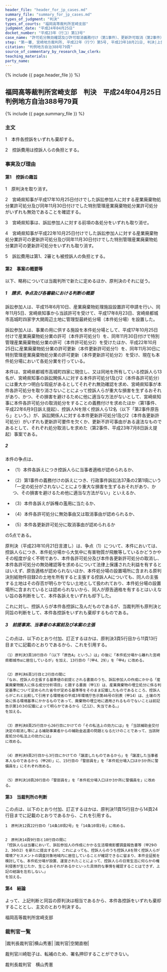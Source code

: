 ```yaml
---
header_file: "header_for_jp_cases.md"
summary_file: "summary_for_jp_cases.md"
types_of_judgment: "判決"
types_of_courts: "福岡高等裁判所宮崎支部"
judgment_date: "平成24年04月25日"
docket_number: "平成23年（行コ）第13号"
case_name: "許可処分無効確認及び許可取消義務付け（第1事件）、更新許可取消（第2事件）各請求控訴事件"
step: "第一審, 宮崎地方裁判所, 平成22年（行ウ）第5号, 平成23年10月21日, 判決|上告審, 最高裁判所第三小法廷, 平成24年（行ヒ）第267号, 平成26年7月29日, 判決|差戻第一審, 宮崎地方裁判所, 平成26年（行ウ）第7号, 平成29年6月16日, 判決"
citation: "判例地方自治388号79頁"
source_of_commentary_by_research_law_clerk:
teaching_materials:
party_name:
---
```


{% include {{ page.header_file }}  %}

## 福岡高等裁判所宮崎支部　判決　平成24年04月25日　判例地方自治388号79頁

{% include {{ page.summary_file }}  %}




### 主文



1　本件各控訴をいずれも棄却する。

2　控訴費用は控訴人らの負担とする。





### 事実及び理由



#### 第1　控訴の趣旨

1　原判決を取り消す。

2　宮崎県知事が平成17年10月25日付けでした訴訟参加人に対する産業廃棄物処分業許可処分及び同年11月30日付けでした特別管理産業廃棄物処分業許可処分がいずれも無効であることを確認する。

3　宮崎県知事は、訴訟参加人に対する前項の各処分をいずれも取り消せ。

4　宮崎県知事が平成22年10月25日付けでした訴訟参加人に対する産業廃棄物処分業許可の更新許可処分及び同年11月30日付けでした特別管理産業廃棄物処分業許可の更新許可処分をいずれも取り消す。

5　訴訟費用は第1、2審とも被控訴人の負担とする。

#### 第2　事案の概要等

以下、略称については当裁判所で新たに定めるほか、原判決のそれに従う。

##### 1　請求、争点及び各審級における判断の概要

訴訟参加人は、平成15年6月10日、産業廃棄物処理施設設置許可申請を行い、同年11月5日、宮崎県知事から当該許可を受けて、平成17年8月23日、宮崎県都城市高城町四家字大開周辺土地に管理型最終処分場（本件処分場）を設置した。

訴訟参加人は、事業の用に供する施設を本件処分場として、平成17年10月25日付けで産業廃棄物処分業の許可（本件許可処分1）を、同年11月30日付けで特別管理産業廃棄物処分業の許可（本件許可処分2）を受けたほか、平成22年10月25日に産業廃棄物処分業の許可更新（本件更新許可処分1）を、同年11月30日に特別管理産業廃棄物処分業の許可更新（本件更新許可処分2）を受け、現在も本件処分場において各処分業を行っている。

本件は、宮崎県都城市高城町四家に現住し、又は同地を所有している控訴人ら13名が、宮崎県知事の訴訟関係人に対する本件許可処分1及び2（本件各許可処分）には重大かつ明白な瑕疵があるとしてそれぞれ無効確認を求め、宮崎県知事が本件各許可処分を取り消さないことによって控訴人らが重大な損害を生ずるおそれがあり、かつ、その損害を避けるために他に適当な方法がないとして、宮崎県知事に本件各許可処分の取消処分をすることの義務付けを求めたほか（第1事件、平成22年6月9日訴え提起）、控訴人Nを除く控訴人ら12名（以下「第2事件原告ら」という。）が、訴訟関係人に対する本件更新許可処分1及び2（本件各更新許可処分）がいずれも更新許可要件を欠くか、更新不許可事由がある違法なものであるとして、それぞれ処分取消しを求めた（第2事件、平成23年7月8日訴え提起）事案である。

##### 2

本件の争点は、

- （1）本件各訴えにつき控訴人らに当事者適格が認められるか、

- （2）第1事件の義務付けの訴えにつき、行政事件訴訟法37条の2第1項にいう「一定の処分がされないことにより重大な損害を生ずるおそれがあり、かつ、その損害を避けるため他に適当な方法がない」といえるか、

- （3）本件各訴えが訴権の濫用に当たるか、

- （4）本件各許可処分に無効事由又は取消事由が認められるか、

- （5）本件各更新許可処分に取消事由が認められるか

の5点である。

原判決（平成23年10月21日言渡し）は、争点（1）について、本件においては、控訴人らにつき、本件処分場から大気中に有害物質が飛散等しているかどうかやその程度が全く不明であり、本件各許可処分及び本件各更新許可処分の取消し、本件各許可処分の無効確認等を求めるについて法律上保護された利益を有するとはいえず、原告適格が認められないほか、本件処分場の設置場所に含まれる原判決別紙物件目録2の土地を所有すると主張する控訴人Aについても、同人の主張する土地はその存否が明らかでない土地として扱われており、本件処分場の設置場所に含まれているとは認められないから、同人が原告適格を有するとはいえない旨の各判断をして、本件各訴えをいずれも却下した。

これに対し、控訴人らが本件各控訴に及んだものであるが、当裁判所も原判決と同旨の判断をして、本件各控訴をいずれも棄却するものである。

##### 3　前提事実、当事者の本案前及び本案の主張

この点は、以下のとおり付加、訂正するほかは、原判決3頁5行目から11頁13行目までに記載のとおりであるから、これを引用する。



	（1）原判決3頁10行目の「（以下「原告A」という。）は」の後に「本件処分場から離れた宮崎県都城市αに居住しているが」を加え、13行目の「（甲4、29）」を「甲4」に改める。


	（2）原判決6頁1行目と2行目の間に
	「なお、控訴人の主張する基準値の前提とされる書面のうち、訴訟参加人の作成にかかる「産業廃棄物搬入に係る成分分析項目」と題する書面（甲13）は、産業廃棄物の埋立処分に係る判定基準について定められた省令が定める基準等をそのまま記載したものであるところ、控訴人らがこれと比較して引用する環境省の平成3年環境庁告示第46号の別表（甲14）は、土壌の汚染に係る環境基準にかかるものであって、廃棄物の埋立地に適用されるものでないことは前記告示第1の3の記載によって明らかであるから（乙12）、失当である。」
	を加える。


	（3）原判決8頁25行目から26行目にかけての「その私法上の効力には」を「当該補助金交付決定の取消し等による補助事業者からの補助金返還の問題となるだけのことであって、当該財産処分の私法上の効力には」
	に改める。


	（4）原判決9頁2行目から3行目にかけての「譲渡したものであるから」を「譲渡した当事者本人なのであるから（甲20）」に、15行目の「警部員を」を「本件処分場入口ほか3か所に警備員を」にそれぞれ改める。


	（5）原判決10頁20行目の「警部員を」を「本件処分場入口ほか3か所に警備員を」に改める。


#### 第3　当裁判所の判断

この点は、以下のとおり付加、訂正するほかは、原判決11頁15行目から14頁24行目までに記載のとおりであるから、これを引用する。



	1　原判決12頁22行目の「14条10項2号」を「14条10項1号」に改める。


	2　原判決14頁9行目と10行目の間に
	「控訴人らは当審において、訴訟参加人の作成にかかる生活環境影響調査報告書等（甲29の2、30の2）を新たに提出するが、これによっても、控訴人らのうち控訴人Aを除く控訴人らが環境アセスメントの調査対象地域内に居住していることが確認できるに留まり、本件全証拠を検討しても、本件処分場が設置、運営されたことによって、控訴人らの日常生活に何らかの権利侵害が生じたか、生じるおそれがあるかといった具体的な事情を確認することはできず、上記の結論を左右しない。」
	を加える。


#### 第4　結論

よって、上記判断と同旨の原判決は相当であるから、本件各控訴をいずれも棄却することとし、主文のとおり判決する。

福岡高等裁判所宮崎支部

### 裁判官一覧

|裁判長裁判官|横山秀憲|
|裁判官|空閑直樹|

裁判官川崎聡子は、転補のため、署名押印することができない。

裁判長裁判官　横山秀憲







